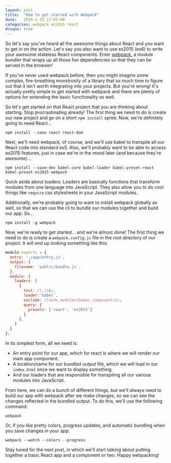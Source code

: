 ```yaml
---
layout: post
title:  "How to get started with Webpack"
date:   2016-1-15 17:45:00
categories: webpack es2015 react
disqus: true
---
```


So let's say you've heard all the awesome things about React and you want to get in on the action. Let's say you also want to use es2015 (es6) to write your awesome stateless React components. Enter [webpack](https://webpack.github.io/), a module bundler that wraps up all those fun dependencies so that they can be served in the browser!

If you've never used webpack before, then you might imagine some complex, fire-breathing monstrosity of a library that so much time to figure out that it isn't worth integrating into your projects. But you're wrong! It's actually pretty simple to get started with webpack and there are plenty of options for extending the basic functionality as well.

So let's get started on that React project that you are thinking about starting. Stop procrastinating already! The first thing we need to do is create our new project and go on a short `npm install` spree. Now, we're definitely going to need React...

~~~
npm install --save react react-dom
~~~

Next, we'll need webpack, of course, and we'll use babel to transpile all our React code into standard es5. Also, we'll probably want to be able to access es2015 features, just in case we're in the mood later (and because they're awesome)...

~~~
npm install --save-dev babel-core babel-loader babel-preset-react babel-preset-es2015 webpack
~~~

Quick aside about loaders: Loaders are basically functions that transform modules from one language into JavaScript. They also allow you to do cool things like `require` css stylesheets in your JavaScript modules.

Additionally, we're probably going to want to install webpack globally as well, so that we can use the cli to bundle our modules together and build our app. So...

~~~
npm install -g webpack
~~~

Now, we're ready to get started... and we're almost done! The first thing we need to do is create a `webpack.config.js` file in the root directory of our project. It will end up looking something like this:

~~~ javascript
module.exports = {
  entry: './app/entry.js',
  output: {
    filename: 'public/bundle.js',
  },
  module: {
    loaders: [
      { 
        test: /\.js$/,
        loader:'babel',
        exclude: /(node_modules|bower_components)/,
        query: {
          presets: ['react', 'es2015']
        }
      },
    ]
  }
};
~~~

In its simplest form, all we need is:

* An entry point for our app, which for react is where we will render our main app component.
* A location/name for our bundled output file, which we will load in our `index.html` once we want to display something.
* And our loaders that are responsible for transpiling all our various modules into JavaScript.

From here, we can do a bunch of different things, but we'll always need to build our app with webpack after we make changes, so we can see the changes reflected in the bundled output. To do this, we'll use the following command:

~~~
webpack
~~~

Or, if you like pretty colors, progress updates, and automatic bundling when you save changes in your app:

~~~
webpack --watch --colors --progress
~~~

Stay tuned for the next post, in which we'll start talking about putting together a basic React app and a component or two. Happy webpacking!